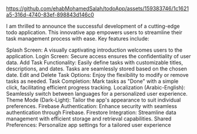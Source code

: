 https://github.com/ehabMohamedSalah/todoApp/assets/159383746/1c1621a5-316d-4740-83ef-898843d146c0

I am thrilled to announce the successful development of a cutting-edge todo application. This innovative app empowers users to streamline their task management process with ease. Key features include:

Splash Screen: A visually captivating introduction welcomes users to the application.
Login Screen: Secure access ensures the confidentiality of user data.
Add Task Functionality: Easily define tasks with customizable titles, descriptions, and dates. Tasks are seamlessly stored based on the chosen date.
Edit and Delete Task Options: Enjoy the flexibility to modify or remove tasks as needed.
Task Completion: Mark tasks as "Done" with a simple click, facilitating efficient progress tracking.
Localization (Arabic-English): Seamlessly switch between languages for a personalized user experience.
Theme Mode (Dark-Light): Tailor the app's appearance to suit individual preferences.
Firebase Authentication: Enhance security with seamless authentication through Firebase.
Firestore Integration: Streamline data management with efficient storage and retrieval capabilities.
Shared Preferences: Personalize app settings for a tailored user experience
